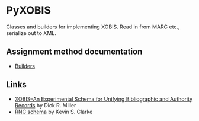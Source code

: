 # PyXOBIS

Classes and builders for implementing XOBIS.
Read in from MARC etc., serialize out to XML. <!-- and more?? -->

## Assignment method documentation
<!-- * [Classes](./docs/classes.md) -->
* [Builders](./docs/builders.md)

## Links

* [XOBIS–An Experimental Schema for Unifying Bibliographic and Authority Records](https://doi.org/10.1300/J104v39n03_18) by Dick R. Miller
* [RNC schema](https://github.com/ksclarke/xobis/) by Kevin S. Clarke
